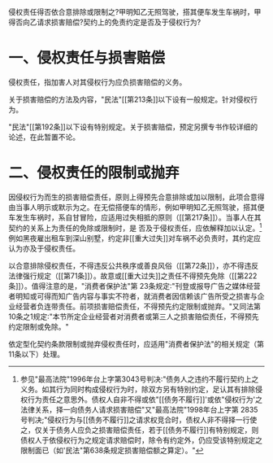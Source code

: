 侵权责任得否依合意排除或限制之?甲明知乙无照驾驶，搭其便车发生车祸时，甲得否向乙请求损害赔偿?契约上的免责约定是否及于侵权行为?

# 一、侵权责任与损害赔偿

侵权责任，指加害人对其侵权行为应负损害赔偿的义务。

关于损害赔偿的方法及内容，"民法"[[第213条]]以下设有一般规定。针对侵权行为。

"民法"[[第192条]]以下设有特别规定。关于损害赔偿，预定另撰专书作较详细的论述，在此暂置不论。

# 二、侵权责任的限制或抛弃

因侵权行为而生的损害赔偿责任，原则上得预先合意排除或加以限制，此项合意得由当事人明示或默示为之。在无偿搭便车的情形，例如甲明知乙无照驾驶，搭其便车发生车祸时，系自甘冒险，应适用过失相抵的原则（[[第217条]]）。当事人在其契约的关系上为责任的免除或限制时，是 否及于侵权责任，应依解释加以认定。[^1]例如黑夜雇出租车到深山别墅，约定非[[重大过失]]对车祸不必负责时，其约定应认为亦及于侵权责任。

[^1]:参见"最高法院"1996年台上字第3043号判决∶"债务人之违约不履行契约上之义务。如其行为同时构成侵权行为时，除双方另有特别约定，足认其有排除侵权行为责任之意思外。债权人自非不得或依"[[债务不履行]]'或依"侵权行为'之法律关系，择一向债务人请求损害赔偿"又"最高法院"1998年台上字第 2835号判决;"侵权行为与[[债务不履行]]之请求权竞合时，债权人非不得择一行使之，仅关于债务人应负之损害赔偿责任，若于[[债务不履行]]有特别规定，则债权人于依侵权行为之规定请求赔偿时，除令有约定外，仍应受该特别规定之限制面已（如'民法"第638条规定损害赔偿额之算定）。"

以合意排除侵权责任，不得违反公共秩序或善良风俗（[[第72条]]），亦不得违反法律强行规定（[[第71条]]）。故意或[[重大过失]]之责任不得预先免除（[[第222条]]）。值得注意的是，"消费者保护法"第 23条规定∶"刊登或报导广告之媒体经营者明知或可得而知广告内容与事实不符者，就消费者因信赖该广告所受之损害与企业经营者负连带责任。前项损害赔偿责任，不得预先约定限制或抛弃。"又同法第10条之1规定∶"本节所定企业经营者对消费者或第三人之损害赔偿责任，不得预先约定限制或免除。"

依定型化契约条款限制或抛弃侵权责任时，应适用"消费者保护法"的相关规定（第11条以下）处理。